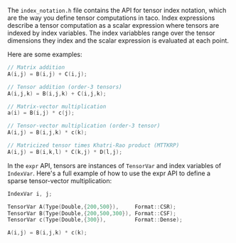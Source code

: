 The `index_notation.h` file contains the API for tensor index notation, which are the way you define tensor computations in taco. Index expressions describe a tensor computation as a scalar expression where tensors are indexed by index variables. The index variabbles range over the tensor dimensions they index and the scalar expression is evaluated at each point.

Here are some examples:

```c++
// Matrix addition
A(i,j) = B(i,j) + C(i,j);

// Tensor addition (order-3 tensors)
A(i,j,k) = B(i,j,k) + C(i,j,k);

// Matrix-vector multiplication
a(i) = B(i,j) * c(j);

// Tensor-vector multiplication (order-3 tensor)
A(i,j) = B(i,j,k) * c(k);

// Matricized tensor times Khatri-Rao product (MTTKRP)
A(i,j) = B(i,k,l) * C(k,j) * D(l,j);
```

In the `expr` API, tensors are instances of `TensorVar` and index variables of `IndexVar`. Here's a full example of how to use the expr API to define a sparse tensor-vector multiplication:

```c++
IndexVar i, j;

TensorVar A(Type(Double,{200,500}),     Format::CSR);
TensorVar B(Type(Double,{200,500,300}), Format::CSF);
TensorVar c(Type(Double,{300}),         Format::Dense);

A(i,j) = B(i,j,k) * c(k);
```
